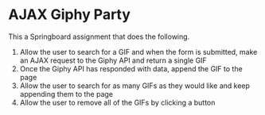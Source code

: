 # AJAX Giphy Party
This a Springboard assignment that does the following.

1. Allow the user to search for a GIF and when the form is submitted, make an AJAX request to the Giphy API and return a single GIF
2. Once the Giphy API has responded with data, append the GIF to the page
3. Allow the user to search for as many GIFs as they would like and keep appending them to the page
4. Allow the user to remove all of the GIFs by clicking a button
